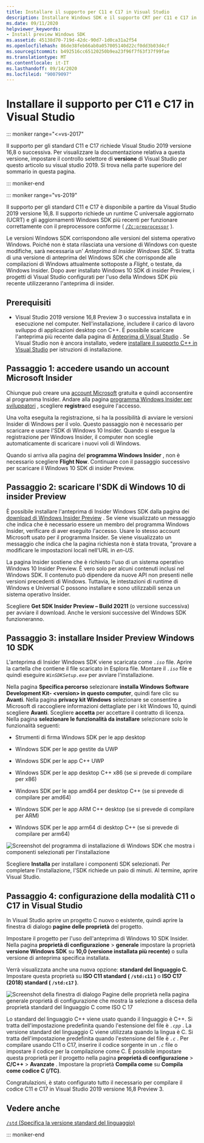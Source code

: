 ```yaml
---
title: Installare il supporto per C11 e C17 in Visual Studio
description: Installare Windows SDK e il supporto CRT per C11 e C17 in Visual Studio
ms.date: 09/11/2020
helpviewer_keywords:
- Install preview Windows SDK
ms.assetid: 45138d70-719d-42dc-90d7-1d0ca31a2f54
ms.openlocfilehash: 86de38feb66ab0a057005140d22cf0dd3b03d4cf
ms.sourcegitcommit: b492516cc65120250b9ea23f96f7f63f37f99fae
ms.translationtype: MT
ms.contentlocale: it-IT
ms.lasthandoff: 09/14/2020
ms.locfileid: "90079097"
---
```

# <a name="install-c11-and-c17-support-in-visual-studio"></a>Installare il supporto per C11 e C17 in Visual Studio

::: moniker range="<=vs-2017"

Il supporto per gli standard C11 e C17 richiede Visual Studio 2019 versione 16,8 o successiva. Per visualizzare la documentazione relativa a questa versione, impostare il controllo selettore di **versione** di Visual Studio per questo articolo su visual studio 2019. Si trova nella parte superiore del sommario in questa pagina.

::: moniker-end

::: moniker range="vs-2019"

Il supporto per gli standard C11 e C17 è disponibile a partire da Visual Studio 2019 versione 16,8. Il supporto richiede un runtime C universale aggiornato (UCRT) e gli aggiornamenti Windows SDK più recenti per funzionare correttamente con il preprocessore conforme ( [`/Zc:preprocessor`](../build/reference/zc-preprocessor.md) ).

Le versioni Windows SDK corrispondono alle versioni del sistema operativo Windows. Poiché non è stata rilasciata una versione di Windows con queste modifiche, sarà necessaria un' *Anteprima di Insider Windows SDK*. Si tratta di una versione di anteprima del Windows SDK che corrisponde alle compilazioni di Windows attualmente sottoposte a *Flight*, o testate, da Windows Insider. Dopo aver installato Windows 10 SDK di insider Preview, i progetti di Visual Studio configurati per l'uso della Windows SDK più recente utilizzeranno l'anteprima di insider.

## <a name="prerequisites"></a>Prerequisiti

- Visual Studio 2019 versione 16,8 Preview 3 o successiva installata e in esecuzione nel computer. Nell'installazione, includere il carico di lavoro sviluppo di applicazioni desktop con C++. È possibile scaricare l'anteprima più recente dalla pagina di [Anteprima di Visual Studio](https://visualstudio.microsoft.com/vs/preview/) . Se Visual Studio non è ancora installato, vedere [installare il supporto C++ in Visual Studio](../build/vscpp-step-0-installation.md) per istruzioni di installazione.

## <a name="step-1-sign-in-by-using-an-insider-microsoft-account"></a>Passaggio 1: accedere usando un account Microsoft Insider

Chiunque può creare una [account Microsoft](https://signup.live.com/) gratuita e quindi acconsentire al programma Insider. Andare alla pagina [programma Windows Insider per sviluppatori](https://insider.windows.com/for-developers) , scegliere **registra**ed eseguire l'accesso.

Una volta eseguita la registrazione, si ha la possibilità di avviare le versioni Insider di Windows per il volo. Questo passaggio non è necessario per scaricare e usare l'SDK di Windows 10 Insider. Quando si esegue la registrazione per Windows Insider, il computer non sceglie automaticamente di scaricare i nuovi voli di Windows.

Quando si arriva alla pagina del **programma Windows Insider** , non è necessario scegliere **Flight Now**. Continuare con il passaggio successivo per scaricare il Windows 10 SDK di insider Preview.

## <a name="step-2-download-the-insider-preview-windows-10-sdk"></a>Passaggio 2: scaricare l'SDK di Windows 10 di insider Preview

È possibile installare l'anteprima di Insider Windows SDK dalla pagina dei [download di Windows Insider Preview](https://www.microsoft.com/software-download/windowsinsiderpreviewSDK) . Se viene visualizzato un messaggio che indica che è necessario essere un membro del programma Windows Insider, verificare di aver eseguito l'accesso. Usare lo stesso account Microsoft usato per il programma Insider. Se viene visualizzato un messaggio che indica che la pagina richiesta non è stata trovata, "provare a modificare le impostazioni locali nell'URL in *en-US*.

La pagina Insider sostiene che è richiesto l'uso di un sistema operativo Windows 10 Insider Preview. È vero solo per alcuni contenuti inclusi nel Windows SDK. Il contenuto può dipendere da nuove API non presenti nelle versioni precedenti di Windows. Tuttavia, le intestazioni di runtime di Windows e Universal C possono installare e sono utilizzabili senza un sistema operativo Insider.

Scegliere **Get SDK Insider Preview – Build 20211** (o versione successiva) per avviare il download. Anche le versioni successive del Windows SDK funzioneranno.

## <a name="step-3-install-the-insider-preview-windows-10-sdk"></a>Passaggio 3: installare Insider Preview Windows 10 SDK

L'anteprima di Insider Windows SDK viene scaricata come *`.iso`* file. Aprire la cartella che contiene il file scaricato in Esplora file. Montare il *`.iso`* file e quindi eseguire *`WinSDKSetup.exe`* per avviare l'installazione.

Nella pagina **Specifica percorso** selezionare **installa Windows Software Development Kit- \<version> in questo computer**, quindi fare clic su **Avanti**. Nella pagina **privacy kit Windows** selezionare se consentire a Microsoft di raccogliere informazioni dettagliate per i kit Windows 10, quindi scegliere **Avanti**. Scegliere **accetta** per accettare il contratto di licenza. Nella pagina **selezionare le funzionalità da installare** selezionare solo le funzionalità seguenti:  

- Strumenti di firma Windows SDK per le app desktop

- Windows SDK per le app gestite da UWP

- Windows SDK per le app C++ UWP

- Windows SDK per le app desktop C++ x86 (se si prevede di compilare per x86)

- Windows SDK per le app amd64 per desktop C++ (se si prevede di compilare per amd64)

- Windows SDK per le app ARM C++ desktop (se si prevede di compilare per ARM)

- Windows SDK per le app arm64 di desktop C++ (se si prevede di compilare per arm64)

![Screenshot del programma di installazione di Windows SDK che mostra i componenti selezionati per l'installazione](media/c11-7-windows-sdk-installer-select-features.png)

Scegliere **Installa** per installare i componenti SDK selezionati. Per completare l'installazione, l'SDK richiede un paio di minuti. Al termine, aprire Visual Studio.

## <a name="step-4-configuring-c11-or-c17-mode-in-visual-studio"></a>Passaggio 4: configurazione della modalità C11 o C17 in Visual Studio

In Visual Studio aprire un progetto C nuovo o esistente, quindi aprire la finestra di dialogo **pagine delle proprietà** del progetto.

Impostare il progetto per l'uso dell'anteprima di Windows 10 SDK Insider. Nella pagina **proprietà di configurazione**  >  **generale** impostare la proprietà **versione Windows SDK** su **10,0 (versione installata più recente)** o sulla versione di anteprima specifica installata.

Verrà visualizzata anche una nuova opzione: **standard del linguaggio C**. Impostare questa proprietà su **ISO C11 standard ( `/std:c11` )** o **ISO C17 (2018) standard ( `/std:c17` )**.  

![Screenshot della finestra di dialogo Pagine delle proprietà nella pagina generale proprietà di configurazione che mostra la selezione a discesa della proprietà standard del linguaggio C come ISO C 17](media/c11-9-project-property-page-c-language-standard.png)

Lo standard del linguaggio C++ viene usato quando il linguaggio è C++. Si tratta dell'impostazione predefinita quando l'estensione del file è *`.cpp`* . La versione standard del linguaggio C viene utilizzata quando la lingua è C. Si tratta dell'impostazione predefinita quando l'estensione del file è *`.c`* . Per compilare usando C11 o C17, inserire il codice sorgente in un *`.c`* file o impostare il codice per la compilazione come C. È possibile impostare questa proprietà per il progetto nella pagina **proprietà di configurazione**  >  **C/C++**  >  **Avanzate** . Impostare la proprietà **Compila come** su **Compila come codice C (/TC)**.

Congratulazioni, è stato configurato tutto il necessario per compilare il codice C11 e C17 in Visual Studio 2019 versione 16,8 Preview 3.

## <a name="see-also"></a>Vedere anche

[`/std` (Specifica la versione standard del linguaggio)](../build/reference/std-specify-language-standard-version.md)

::: moniker-end
